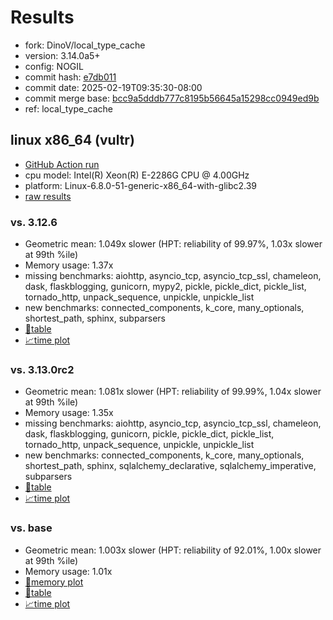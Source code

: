 # Results

- fork: DinoV/local_type_cache
- version: 3.14.0a5+
- config: NOGIL
- commit hash: [e7db011](https://github.com/DinoV/cpython/commit/e7db011)
- commit date: 2025-02-19T09:35:30-08:00
- commit merge base: [bcc9a5dddb777c8195b56645a15298cc0949ed9b](https://github.com/python/cpython/commit/bcc9a5dddb777c8195b56645a15298cc0949ed9b)
- ref: local_type_cache

## linux x86_64 (vultr)

- [GitHub Action run](https://github.com/facebookexperimental/free-threading-benchmarking/actions/runs/13418806820)
- cpu model: Intel(R) Xeon(R) E-2286G CPU @ 4.00GHz
- platform: Linux-6.8.0-51-generic-x86_64-with-glibc2.39
- [raw results](bm-20250219-vultr-x86_64-DinoV-local_type_cache-3.14.0a5%2B-e7db011.json)

### vs. 3.12.6

- Geometric mean: 1.049x slower (HPT: reliability of 99.97%, 1.03x slower at 99th %ile)
- Memory usage: 1.37x
- missing benchmarks: aiohttp, asyncio_tcp, asyncio_tcp_ssl, chameleon, dask, flaskblogging, gunicorn, mypy2, pickle, pickle_dict, pickle_list, tornado_http, unpack_sequence, unpickle, unpickle_list
- new benchmarks: connected_components, k_core, many_optionals, shortest_path, sphinx, subparsers
- [📄table](bm-20250219-vultr-x86_64-DinoV-local_type_cache-3.14.0a5%2B-e7db011-vs-3.12.6.md)
- [📈time plot](bm-20250219-vultr-x86_64-DinoV-local_type_cache-3.14.0a5%2B-e7db011-vs-3.12.6.svg)

### vs. 3.13.0rc2

- Geometric mean: 1.081x slower (HPT: reliability of 99.99%, 1.04x slower at 99th %ile)
- Memory usage: 1.35x
- missing benchmarks: aiohttp, asyncio_tcp, asyncio_tcp_ssl, chameleon, dask, flaskblogging, gunicorn, pickle, pickle_dict, pickle_list, tornado_http, unpack_sequence, unpickle, unpickle_list
- new benchmarks: connected_components, k_core, many_optionals, shortest_path, sphinx, sqlalchemy_declarative, sqlalchemy_imperative, subparsers
- [📄table](bm-20250219-vultr-x86_64-DinoV-local_type_cache-3.14.0a5%2B-e7db011-vs-3.13.0rc2.md)
- [📈time plot](bm-20250219-vultr-x86_64-DinoV-local_type_cache-3.14.0a5%2B-e7db011-vs-3.13.0rc2.svg)

### vs. base

- Geometric mean: 1.003x slower (HPT: reliability of 92.01%, 1.00x slower at 99th %ile)
- Memory usage: 1.01x
- [🧠memory plot](bm-20250219-vultr-x86_64-DinoV-local_type_cache-3.14.0a5%2B-e7db011-vs-base-mem.svg)
- [📄table](bm-20250219-vultr-x86_64-DinoV-local_type_cache-3.14.0a5%2B-e7db011-vs-base.md)
- [📈time plot](bm-20250219-vultr-x86_64-DinoV-local_type_cache-3.14.0a5%2B-e7db011-vs-base.svg)

